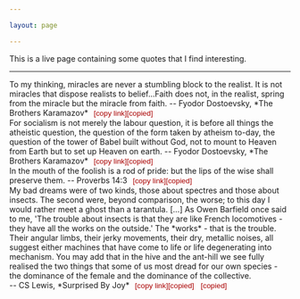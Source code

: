 ```yaml
---

layout: page

---
```


<style>
button {
    background-color: Transparent;
    background-repeat:no-repeat;
    border: none;
    cursor:pointer;
    overflow: hidden;
    outline:none;
    color: #a00;
}
button:after{
   content:"[copied]";
}
</style>

<script>
function Copy(id){
navigator.clipboard.writeText("https://carlosoliver.co/misc/quotes.html#" + id);
console.log("https://carlosoliver.co/misc/quotes.html#"+id);
}

</script>

This is a live page containing some quotes that I find interesting.

---

<div id="1">
</div>
To my thinking, miracles are never a stumbling block to the realist. It is not miracles that dispose realists to belief...Faith does not, in the realist, spring from the miracle but the miracle from faith.  
-- Fyodor Dostoevsky, *The Brothers Karamazov* <button onclick="Copy(1)">[copy link]</button>

<div id="2">
</div>
For socialism is not merely the labour question, it is before all things the atheistic question, the question of the form taken by atheism to-day, the question of the tower of Babel built without God, not to mount to Heaven from Earth but to set up Heaven on earth.  
-- Fyodor Dostoevsky, *The Brothers Karamazov* <button onclick="Copy(2)">[copy link]</button>

<div id="3">
</div>
In the mouth of the foolish is a rod of pride: but the lips of the wise shall preserve them.  
-- Proverbs 14:3 <button onclick="Copy(3)">[copy link]</button>

<div id="4">
</div>
My bad dreams were of two kinds, those about spectres and those about insects. The second were, beyond comparison, the worse; to this day I would rather meet a ghost than a tarantula. [...] As Owen Barfield once said to me, 'The trouble about insects is that they are like French locomotives - they have all the works on the outside.' The *works* - that is the trouble. Their angular limbs, their jerky movements, their dry, metallic noises, all suggest either machines that have come to life or life degenerating into mechanism. You may add that in the hive and the ant-hill we see fully realised the two things that some of us most dread for our own species - the dominance of the female and the dominance of the collective.<br>
-- CS Lewis, *Surprised By Joy* <button onclick="Copy(4)">[copy link]<button>



